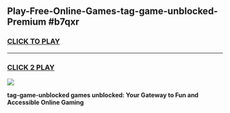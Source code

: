 
## Play-Free-Online-Games-tag-game-unblocked-Premium #b7qxr
<h3>
<a href="https://premium.freeplayer.one?title=tag-game-unblocked&ref=8M">CLICK TO PLAY</a></h3>
<hr>

<h3>
<a href="https://premium.freeplayer.one?title=tag-game-unblocked&ref=8M">CLICK 2 PLAY</a>
  
</h3>

<a href="https://premium.freeplayer.one?title=tag-game-unblocked&ref=8M"><img src="https://clearcache.store/games.png"></a>


**tag-game-unblocked games unblocked: Your Gateway to Fun and Accessible Online Gaming**

